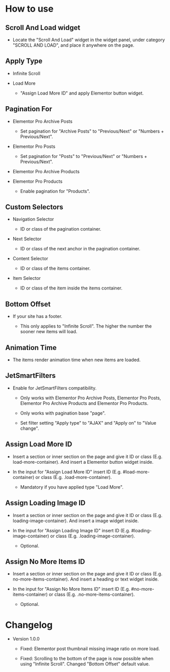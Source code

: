 # How to use

## Scroll And Load widget

- Locate the "Scroll And Load" widget in the widget panel, under category "SCROLL AND LOAD", and place it anywhere on the page.

## Apply Type 

- Infinite Scroll

- Load More

  * "Assign Load More ID" and apply Elementor button widget.
  
## Pagination For

- Elementor Pro Archive Posts

  * Set pagination for "Archive Posts" to "Previous/Next" or "Numbers + Previous/Next".
  
- Elementor Pro Posts

  * Set pagination for "Posts" to "Previous/Next" or "Numbers + Previous/Next".
  
- Elementor Pro Archive Products
  
- Elementor Pro Products

  * Enable pagination for "Products".
	
## Custom Selectors

- Navigation Selector

  * ID or class of the pagination container.
  
- Next Selector

  * ID or class of the next anchor in the pagination container.
  
- Content Selector

  * ID or class of the items container.
  
- Item Selector

  * ID or class of the item inside the items container.
       
## Bottom Offset

- If your site has a footer.

  * This only applies to "Infinite Scroll". The higher the number the sooner new items will load.
   
## Animation Time

- The items render animation time when new items are loaded.

## JetSmartFilters

- Enable for JetSmartFilters compatibility.

  * Only works with Elementor Pro Archive Posts, Elementor Pro Posts, Elementor Pro Archive Products and Elementor Pro Products.
  
  * Only works with pagination base "page".
  
  * Set filter setting "Apply type" to "AJAX" and "Apply on" to "Value change".
   
## Assign Load More ID

- Insert a section or inner section on the page and give it ID or class (E.g. load-more-container). And insert a Elementor button widget inside.

- In the input for "Assign Load More ID" insert ID (E.g. #load-more-container) or class (E.g. .load-more-container).

  * Mandatory if you have applied type "Load More".
   
## Assign Loading Image ID

- Insert a section or inner section on the page and give it ID or class (E.g. loading-image-container). And insert a image widget inside.

- In the input for "Assign Loading Image ID" insert ID (E.g. #loading-image-container) or class (E.g. .loading-image-container).

  * Optional.
   
## Assign No More Items ID

- Insert a section or inner section on the page and give it ID or class (E.g. no-more-items-container). And insert a heading or text widget inside.

- In the input for "Assign No More Items ID" insert ID (E.g. #no-more-items-container) or class (E.g. .no-more-items-container).

  * Optional.

# Changelog

- Version 1.0.0

  * Fixed: Elementor post thumbnail missing image ratio on more load.
  
  * Fixed: Scrolling to the bottom of the page is now possible when using "Infinite Scroll". Changed "Bottom Offset" default value.

